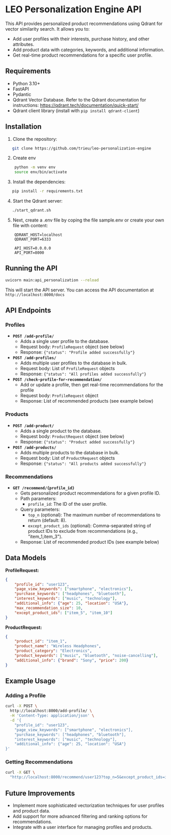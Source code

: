 # LEO Personalization Engine API

This API provides personalized product recommendations using Qdrant for vector similarity search. It allows you to:

- Add user profiles with their interests, purchase history, and other attributes.
- Add product data with categories, keywords, and additional information.
- Get real-time product recommendations for a specific user profile.

## Requirements

- Python 3.10+
- FastAPI
- Pydantic
- Qdrant Vector Database. Refer to the Qdrant documentation for instructions: https://qdrant.tech/documentation/quick-start/
- Qdrant client library (install with `pip install qdrant-client`)

## Installation

1. Clone the repository:
```bash
   git clone https://github.com/trieu/leo-personalization-engine
```

2. Create env
```bash
    python -m venv env
    source env/bin/activate
```

3. Install the dependencies:
```bash
   pip install -r requirements.txt
```

4. Start the Qdrant server:
```bash
   ./start_qdrant.sh
```

5. Next, create a .env file by coping the file sample.env or create your own file with content:
```
    QDRANT_HOST=localhost
    QDRANT_PORT=6333

    API_HOST=0.0.0.0
    API_PORT=8000
```

## Running the API

```bash
uvicorn main:api_personalization --reload 
```
This will start the API server. You can access the API documentation at `http://localhost:8000/docs`

## API Endpoints

### Profiles

- **`POST /add-profile/`**
    - Adds a single user profile to the database.
    - Request body: `ProfileRequest` object (see below)
    - Response: `{"status": "Profile added successfully"}`
- **`POST /add-profiles/`**
    - Adds multiple user profiles to the database in bulk.
    - Request body: List of `ProfileRequest` objects 
    - Response: `{"status": "All profiles added successfully"}`
- **`POST /check-profile-for-recommendation/`**
    - Add or update a profile, then  get real-time recommendations for the profile
    - Request body: `ProfileRequest` object
    - Response: List of recommended products (see example below)

### Products

- **`POST /add-product/`**
    - Adds a single product to the database.
    - Request body: `ProductRequest` object (see below)
    - Response: `{"status": "Product added successfully"}`
- **`POST /add-products/`**
    - Adds multiple products to the database in bulk.
    - Request body: List of `ProductRequest` objects
    - Response: `{"status": "All products added successfully"}`

### Recommendations

- **`GET /recommend/{profile_id}`**
    - Gets personalized product recommendations for a given profile ID.
    - Path parameters:
        - `profile_id`: The ID of the user profile.
    - Query parameters:
        - `top_n` (optional): The maximum number of recommendations to return (default: 8).
        - `except_product_ids` (optional): Comma-separated string of product IDs to exclude from recommendations (e.g., "item_1,item_3").
    - Response: List of recommended product IDs (see example below)

## Data Models

**ProfileRequest:**

```json
{
    "profile_id": "user123",
    "page_view_keywords": ["smartphone", "electronics"],
    "purchase_keywords": ["headphones", "bluetooth"],
    "interest_keywords": ["music", "technology"],
    "additional_info": {"age": 25, "location": "USA"},
    "max_recommendation_size": 10, 
    "except_product_ids": ["item_5", "item_10"] 
}
```

**ProductRequest:**

```json
{
    "product_id": "item_1",
    "product_name": "Wireless Headphones",
    "product_category": "Electronics",
    "product_keywords": ["music", "bluetooth", "noise-cancelling"],
    "additional_info": {"brand": "Sony", "price": 200}
}
```

## Example Usage

### Adding a Profile

```bash
curl -X POST \
  http://localhost:8000/add-profile/ \
  -H 'Content-Type: application/json' \
  -d '{
    "profile_id": "user123",
    "page_view_keywords": ["smartphone", "electronics"],
    "purchase_keywords": ["headphones", "bluetooth"],
    "interest_keywords": ["music", "technology"],
    "additional_info": {"age": 25, "location": "USA"}
}'
```
### Getting Recommendations

```bash
curl -X GET \
  "http://localhost:8000/recommend/user123?top_n=5&except_product_ids=item_2,item_4" 
```

## Future Improvements

- Implement more sophisticated vectorization techniques for user profiles and product data. 
- Add support for more advanced filtering and ranking options for recommendations.
- Integrate with a user interface for managing profiles and products.